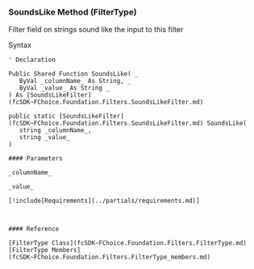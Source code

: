 ﻿### SoundsLike Method (FilterType)

Filter field on strings sound like the input to this filter

Syntax

```vbnet
' Declaration

Public Shared Function SoundsLike( _
   ByVal _columnName_ As String, _
   ByVal _value_ As String _
) As [SoundsLikeFilter](fcSDK~FChoice.Foundation.Filters.SoundsLikeFilter.md)

public static [SoundsLikeFilter](fcSDK~FChoice.Foundation.Filters.SoundsLikeFilter.md) SoundsLike( 
   string _columnName_,
   string _value_
)

#### Parameters

_columnName_

_value_

[!include[Requirements](../partials/requirements.md)]



#### Reference

[FilterType Class](fcSDK~FChoice.Foundation.Filters.FilterType.md)  
[FilterType Members](fcSDK~FChoice.Foundation.Filters.FilterType_members.md)